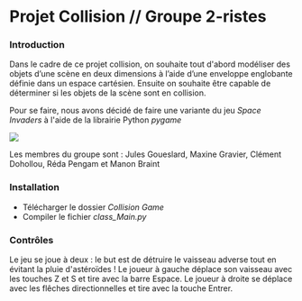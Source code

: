 # Projet Collision // Groupe 2-ristes

### Introduction

Dans le cadre de ce projet collision, on souhaite tout d'abord modéliser des objets d’une scène en deux dimensions à l’aide d’une enveloppe englobante définie dans un espace cartésien. Ensuite on souhaite être capable de déterminer si les objets de la scène sont en collision. 

Pour se faire, nous avons décidé de faire une variante du jeu *Space Invaders* à l'aide de la librairie Python *pygame*

![](https://github.com/Max-Ine33/projet-collision-2ristes/blob/main/Collision%20Game/data/background.jpg)

Les membres du groupe sont : Jules Goueslard, Maxine Gravier, Clément Dohollou, Réda Pengam et Manon Braint

### Installation

- Télécharger le dossier *Collision Game*
- Compiler le fichier *class_Main.py*

### Contrôles

Le jeu se joue à deux : le but est de détruire le vaisseau adverse tout en évitant la pluie d'astéroïdes ! Le joueur à gauche déplace son vaisseau avec les touches Z et S et tire avec la barre Espace. Le joueur à droite se déplace avec les flêches directionnelles et tire avec la touche Entrer.
